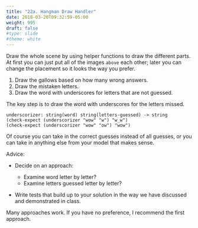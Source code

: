 ```yaml
---
title: "22a. Hangman Draw Handler"
date: 2018-03-20T09:32:59-05:00
weight: 995
draft: false
#type: slide
#theme: white
---
```


Draw the whole scene by using helper functions to draw the different
parts. At first you can just put all of the images `above` each other;
later you can change the placement so it looks the way you prefer.

1. Draw the gallows based on how many wrong answers.
2. Draw the mistaken letters.
3. Draw the word with underscores for letters that are not guessed.

The key step is to draw the word with underscores for the letters missed.

    underscorizer: string(word) string(letters-guessed) -> string
    (check-expect (underscorizer "wow" "w") "w_w")
    (check-expect (underscorizer "wow" "ow") "wow")

Of course you can take in the correct guesses instead of all guesses,
or you can take in anything else from your model that makes sense.

Advice:

* Decide on an approach:

    - Examine word letter by letter?
    - Examine letters guessed letter by letter?

* Write tests that build up to your solution in the way we have
discussed and demonstrated in class.

Many approaches work. If you have no preference, I recommend the first
approach.
